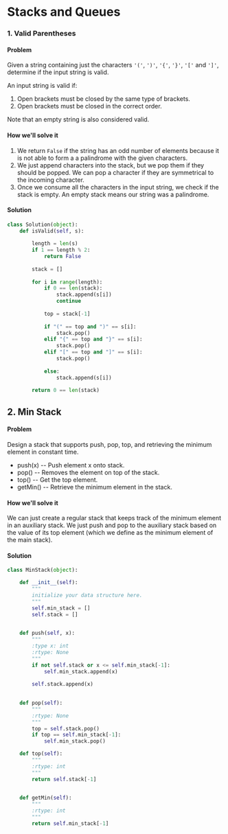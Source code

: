 # Stacks and Queues

### 1. Valid Parentheses

#### Problem

Given a string containing just the characters `'('`, `')'`, `'{'`, `'}'`, `'['` and `']'`, determine if the input string is valid.

An input string is valid if:

1. Open brackets must be closed by the same type of brackets.
2. Open brackets must be closed in the correct order.

Note that an empty string is also considered valid.

#### How we'll solve it

1. We return `False`  if the string has an odd number of elements because it is not able to form a a palindrome with the given characters.
2. We just append characters into the stack, but we pop them if they should be popped. We can pop a character if they are symmetrical to the incoming character. 
3. Once we consume all the characters in the input string, we check if the stack is empty. An empty stack means our string was a palindrome.

#### Solution

```python
class Solution(object):
    def isValid(self, s):
    
        length = len(s)
        if 1 == length % 2:
            return False
        
        stack = []
        
        for i in range(length):
            if 0 == len(stack):
                stack.append(s[i])
                continue
            
            top = stack[-1]
                
            if "(" == top and ")" == s[i]:
                stack.pop()
            elif "{" == top and "}" == s[i]:
                stack.pop()
            elif "[" == top and "]" == s[i]:
                stack.pop()
            
            else:
                stack.append(s[i])
        
        return 0 == len(stack)
```

## 2. Min Stack

#### Problem

Design a stack that supports push, pop, top, and retrieving the minimum element in constant time.

* push\(x\) -- Push element x onto stack.
* pop\(\) -- Removes the element on top of the stack.
* top\(\) -- Get the top element.
* getMin\(\) -- Retrieve the minimum element in the stack.

#### How we'll solve it

We can just create a regular stack that keeps track of the minimum element in an auxiliary stack. We just push and pop to the auxiliary stack based on the value of its top element \(which we define as the minimum element of the main stack\).

#### Solution

```python
class MinStack(object):

    def __init__(self):
        """
        initialize your data structure here.
        """
        self.min_stack = []
        self.stack = []
        

    def push(self, x):
        """
        :type x: int
        :rtype: None
        """
        if not self.stack or x <= self.min_stack[-1]:
            self.min_stack.append(x)
        
        self.stack.append(x)
        

    def pop(self):
        """
        :rtype: None
        """
        top = self.stack.pop()
        if top == self.min_stack[-1]:
            self.min_stack.pop()

    def top(self):
        """
        :rtype: int
        """
        return self.stack[-1]
        

    def getMin(self):
        """
        :rtype: int
        """
        return self.min_stack[-1]
```

